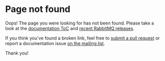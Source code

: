 <!--
Copyright (c) 2005-2024 Broadcom. All Rights Reserved. The term "Broadcom" refers to Broadcom Inc. and/or its subsidiaries.

All rights reserved. This program and the accompanying materials
are made available under the terms of the under the Apache License,
Version 2.0 (the "License”); you may not use this file except in compliance
with the License. You may obtain a copy of the License at

https://www.apache.org/licenses/LICENSE-2.0

Unless required by applicable law or agreed to in writing, software
distributed under the License is distributed on an "AS IS" BASIS,
WITHOUT WARRANTIES OR CONDITIONS OF ANY KIND, either express or implied.
See the License for the specific language governing permissions and
limitations under the License.
-->

# Page not found

Oops! The page you were looking for has not been found. Please take a look at
the [documentation ToC](./documentation.html) and [recent RabbitMQ releases](./changelog.html).

If you think you've found a broken link, feel free to [submit a pull request](https://github.com/rabbitmq/rabbitmq-website/)
or report a documentation issue [on the mailing list](https://groups.google.com/forum/#!forum/rabbitmq-users).

Thank you!
